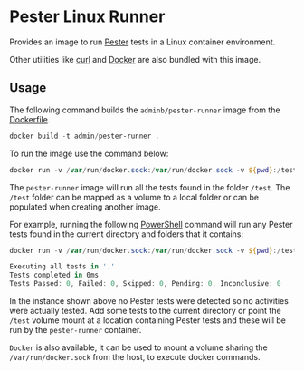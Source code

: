 # Pester Linux Runner

Provides an image to run [Pester](https://github.com/pester/Pester#pester) tests in a Linux container environment.

Other utilities like [curl](https://curl.haxx.se/) and [Docker](https://www.docker.com/) are also bundled with this image.

## Usage

The following command builds the `adminb/pester-runner` image from the [Dockerfile](Dockerfile).

```PowerShell
docker build -t admin/pester-runner .
```

To run the image use the command below:

```PowerShell
docker run -v /var/run/docker.sock:/var/run/docker.sock -v ${pwd}:/test adminb/pester-runner
```

The `pester-runner` image will run all the tests found in the folder `/test`. The `/test` folder can be mapped as a volume to a local folder or can be populated when creating another image.

For example, running the following [PowerShell](https://github.com/PowerShell/PowerShell#-powershell) command will run any Pester tests found in the current directory and folders that it contains:

```PowerShell
docker run -v /var/run/docker.sock:/var/run/docker.sock -v ${pwd}:/test adminb/pester-runner

Executing all tests in '.'
Tests completed in 0ms
Tests Passed: 0, Failed: 0, Skipped: 0, Pending: 0, Inconclusive: 0
```

In the instance shown above no Pester tests were detected so no activities were actually tested. Add some tests to the current directory or point the `/test` volume mount at a location containing Pester tests and these will be run by the `pester-runner` container.

`Docker` is also available, it can be used to mount a volume sharing the `/var/run/docker.sock` from the host, to execute docker commands.
